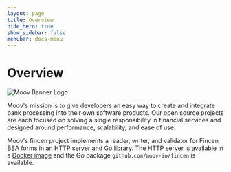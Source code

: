 ```yaml
---
layout: page
title: Overview
hide_hero: true
show_sidebar: false
menubar: docs-menu
---
```


# Overview

![Moov Banner Logo](https://user-images.githubusercontent.com/20115216/104214617-885b3c80-53ec-11eb-8ce0-9fc745fb5bfc.png)

Moov's mission is to give developers an easy way to create and integrate bank processing into their own software products. Our open source projects are each focused on solving a single responsibility in financial services and designed around performance, scalability, and ease of use.

Moov's fincen project implements a reader, writer, and validator for Fincen BSA forms in an HTTP server and Go library. 
The HTTP server is available in a [Docker image](/usage-docker.md) and the Go package `github.com/moov-io/fincen` is available.
